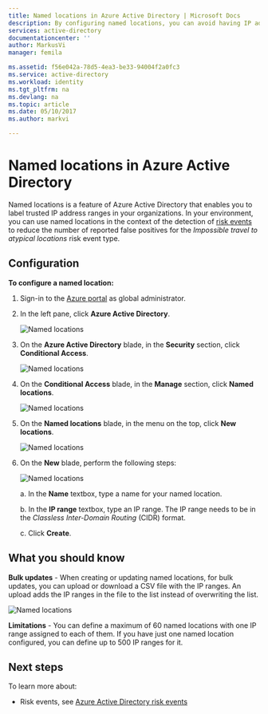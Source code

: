 ```yaml
---
title: Named locations in Azure Active Directory | Microsoft Docs
description: By configuring named locations, you can avoid having IP addresses that are owned by your organization generate false positives for the Impossible travel to atypical locations risk event type.
services: active-directory
documentationcenter: ''
author: MarkusVi
manager: femila

ms.assetid: f56e042a-78d5-4ea3-be33-94004f2a0fc3
ms.service: active-directory
ms.workload: identity
ms.tgt_pltfrm: na
ms.devlang: na
ms.topic: article
ms.date: 05/10/2017
ms.author: markvi

---
```

# Named locations in Azure Active Directory

Named locations is a feature of Azure Active Directory that enables you to label trusted IP address ranges in your organizations. In your environment, you can use named locations in the context of the detection of [risk events](active-directory-reporting-risk-events.md) to reduce the number of reported false positives for the *Impossible travel to atypical locations* risk event type. 




## Configuration

**To configure a named location:**

1. Sign-in to the [Azure portal](https://portal.azure.com) as global administrator.

2. In the left pane, click **Azure Active Directory**.

	![Named locations](./media/active-directory-named-locations/01.png)

3. On the **Azure Active Directory** blade, in the **Security** section, click **Conditional Access**.

	![Named locations](./media/active-directory-named-locations/05.png)


4. On the **Conditional Access** blade, in the **Manage** section, click **Named locations**.

	![Named locations](./media/active-directory-named-locations/06.png)


5. On the **Named locations** blade, in the menu on the top, click **New locations**.

	![Named locations](./media/active-directory-named-locations/07.png)


6. On the **New** blade, perform the following steps:

	![Named locations](./media/active-directory-named-locations/08.png)

    a. In the **Name** textbox, type a name for your named location.

    b. In the **IP range** textbox, type an IP range. The IP range needs to be in the *Classless Inter-Domain Routing* (CIDR) format.  

    c. Click **Create**.



## What you should know

**Bulk updates** - When creating or updating named locations, for bulk updates, you can upload or download a CSV file with the IP ranges. An upload adds the IP ranges in the file to the list instead of overwriting the list.

![Named locations](./media/active-directory-named-locations/09.png)


**Limitations** - You can define a maximum of 60 named locations with one IP range assigned to each of them. If you have just one named location configured, you can define up to 500 IP ranges for it.


## Next steps

To learn more about:

- Risk events, see [Azure Active Directory risk events](active-directory-reporting-risk-events.md)


